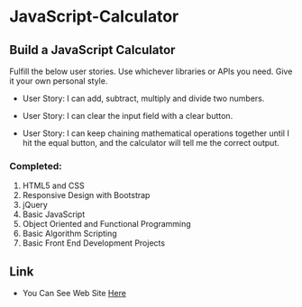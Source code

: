 # JavaScript-Calculator

## Build a JavaScript Calculator

Fulfill the below user stories. Use whichever libraries or APIs you need. Give it your own personal style.

- User Story: I can add, subtract, multiply and divide two numbers.

- User Story: I can clear the input field with a clear button.

- User Story: I can keep chaining mathematical operations together until I hit the equal button, and the calculator will tell me the correct output.



### Completed:
1. HTML5 and CSS
2. Responsive Design with Bootstrap
3. jQuery
4. Basic JavaScript
5. Object Oriented and Functional Programming
6. Basic Algorithm Scripting
7. Basic Front End Development Projects



## Link
- You Can See Web Site [Here](https://calculatormuslum.herokuapp.com/)
